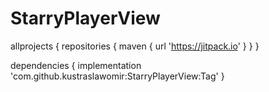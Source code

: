 # StarryPlayerView

allprojects {
		repositories {
			maven { url 'https://jitpack.io' }
		}
	}

dependencies {
	        implementation 'com.github.kustraslawomir:StarryPlayerView:Tag'
	}
